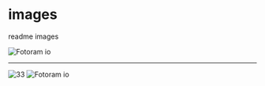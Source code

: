 # images
readme images

![Fotoram io](https://github.com/Binatik/images/assets/47430210/3a87ec04-64aa-4626-9a2c-2d8830b7d632)

---

![33](https://github.com/Binatik/images/assets/47430210/91c08645-cd25-41ca-9fd4-0ae8fd978d7f)
![Fotoram io](https://github.com/Binatik/images/assets/47430210/f1b24cdb-f226-42e3-8c7b-e8b3539968aa)
